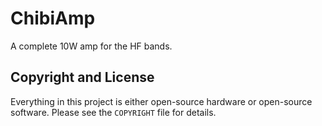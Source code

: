 # ChibiAmp

A complete 10W amp for the HF bands.

## Copyright and License

Everything in this project is either open-source hardware or open-source
software. Please see the `COPYRIGHT` file for details.

